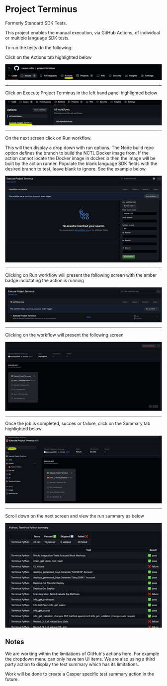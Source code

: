 # Project Terminus

Formerly Standard SDK Tests.

This project enables the manual execution, via GitHub Actions, of individual or multiple language SDK tests.

To run the tests do the following:

Click on the Actions tab highlighted below

![image-01](img/image-01.png)

------



Click on Execute Project Terminus in the left hand panel highlighted below

![image-02](img/image-02.png)

------



On the next screen click on Run workflow.

This will then display a drop down with run options. The Node build repo option defines the branch to build the NCTL Docker image from. If the action cannot locate the Docker image in docker.io then the image will be built by the action runner. Populate the blank language SDK fields with the desired branch to test, leave blank to ignore. See the example below.

![image-03](img/image-03.png)

------



Clicking on Run workflow will present the following screen with the amber badge indictating the action is running

![image-04](img/image-04.png)

------



Clicking on the workflow will present the following screen

![image-05](img/image-05.png)

------



Once the job is completed, succes or failure, click on the Summary tab highlighted below

![image-06](img/image-06.png)

------



Scroll down on the next screen and view the run summary as below

![image-07](img/image-07.png)



## Notes

We are working within the limitations of GitHub's actions here. For example the dropdown menu can only have ten UI items. We are also using a third party action to display the test summary which has its limitations.

Work will be done to create a Casper specific test summary action in the future.